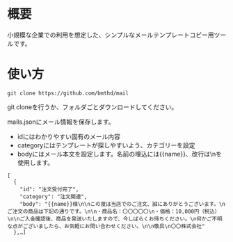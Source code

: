 # 概要

小規模な企業での利用を想定した、シンプルなメールテンプレートコピー用ツールです。

# 使い方
```
git clone https://github.com/bmthd/mail
```

git cloneを行うか、フォルダごとダウンロードしてください。

mails.jsonにメール情報を保存します。
- idにはわかりやすい固有のメール内容
- categoryにはテンプレートが探しやすいよう、カテゴリーを設定
- bodyにはメール本文を設定します。名前の埋込には{{name}}、改行は\nを使用します。
```
[
  {
    "id": "注文受付完了",
    "category": "注文関連",
    "body": "{{name}}様\n\nこの度は当店でのご注文、誠にありがとうございます。\nご注文の商品は下記の通りです。\n\n・商品名：〇〇〇〇〇\n・価格：10,000円（税込）\n\nご入金確認後、商品を発送いたしますので、今しばらくお待ちください。\n何かご不明な点がございましたら、お気軽にお問い合わせください。\n\n敬具\n〇〇株式会社"
  },…]
  ```
